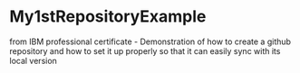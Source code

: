 # My1stRepositoryExample
from IBM professional certificate - Demonstration of how to create a github repository and how to set it up properly so that it can easily sync with its local version
